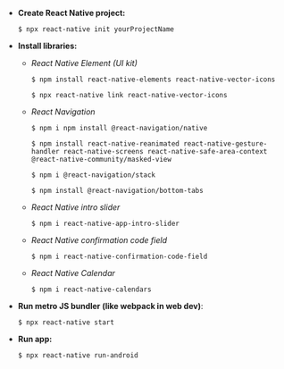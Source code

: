- __Create React Native project:__

    ```
    $ npx react-native init yourProjectName
    ```

- __Install libraries:__

    - _React Native Element (UI kit)_
        
        ```
        $ npm install react-native-elements react-native-vector-icons

        $ npx react-native link react-native-vector-icons
        ```
    
    - _React Navigation_

        ```
        $ npm i npm install @react-navigation/native

        $ npm install react-native-reanimated react-native-gesture-handler react-native-screens react-native-safe-area-context @react-native-community/masked-view

        $ npm i @react-navigation/stack
        
        $ npm install @react-navigation/bottom-tabs

        ```
    
    - _React Native intro slider_

        ```
        $ npm i react-native-app-intro-slider
        ```
    
    - _React Native confirmation code field_

        ```
        $ npm i react-native-confirmation-code-field
        ```

    - _React Native Calendar_

        ```
        $ npm i react-native-calendars
        ```

- __Run metro JS bundler (like webpack in web dev)__:

    ```
    $ npx react-native start
    ```

- __Run app:__

    ```
    $ npx react-native run-android
    ```